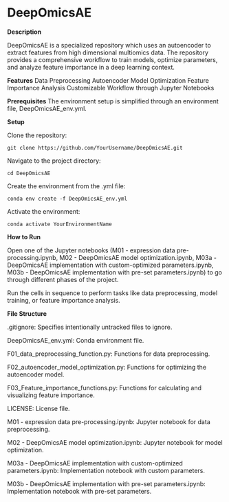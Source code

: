 # DeepOmicsAE


**Description**

DeepOmicsAE is a specialized repository which uses an autoencoder to extract features from high dimensional multiomics data. The repository provides a comprehensive workflow to train models, optimize parameters, and analyze feature importance in a deep learning context.

**Features**
Data Preprocessing
Autoencoder Model Optimization
Feature Importance Analysis
Customizable Workflow through Jupyter Notebooks

**Prerequisites**
The environment setup is simplified through an environment file, DeepOmicsAE_env.yml.

**Setup**

Clone the repository:

    git clone https://github.com/YourUsername/DeepOmicsAE.git
Navigate to the project directory:

    cd DeepOmicsAE
Create the environment from the .yml file:

    conda env create -f DeepOmicsAE_env.yml
Activate the environment:

 
    conda activate YourEnvironmentName
    
**How to Run**

Open one of the Jupyter notebooks (M01 - expression data pre-processing.ipynb, M02 - DeepOmicsAE model optimization.ipynb, M03a - DeepOmicsAE implementation with custom-optimized parameters.ipynb, M03b - DeepOmicsAE implementation with pre-set parameters.ipynb) to go through different phases of the project.

Run the cells in sequence to perform tasks like data preprocessing, model training, or feature importance analysis.

**File Structure**

.gitignore: Specifies intentionally untracked files to ignore.

DeepOmicsAE_env.yml: Conda environment file.

F01_data_preprocessing_function.py: Functions for data preprocessing.

F02_autoencoder_model_optimization.py: Functions for optimizing the autoencoder model.

F03_Feature_importance_functions.py: Functions for calculating and visualizing feature importance.

LICENSE: License file.

M01 - expression data pre-processing.ipynb: Jupyter notebook for data preprocessing.

M02 - DeepOmicsAE model optimization.ipynb: Jupyter notebook for model optimization.

M03a - DeepOmicsAE implementation with custom-optimized parameters.ipynb: Implementation notebook with custom parameters.

M03b - DeepOmicsAE implementation with pre-set parameters.ipynb: Implementation notebook with pre-set parameters.

